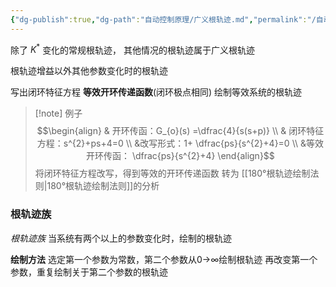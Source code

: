 ```yaml
---
{"dg-publish":true,"dg-path":"自动控制原理/广义根轨迹.md","permalink":"/自动控制原理/广义根轨迹/","noteIcon":"","created":"2024-04-16T13:01:27.304+08:00","updated":"2024-04-21T18:57:25.512+08:00"}
---
```


除了 $K^{*}$ 变化的常规根轨迹，
其他情况的根轨迹属于广义根轨迹

根轨迹增益以外其他参数变化时的根轨迹

写出闭环特征方程
**等效开环传递函数**(闭环极点相同)
绘制等效系统的根轨迹
>[!note] 例子
$$\begin{align}
 & 开环传函：G_{o}(s) =\dfrac{4}{s(s+p)} \\
 & 闭环特征方程：s^{2}+ps+4=0 \\
 &改写形式：1+ \dfrac{ps}{s^{2}+4}=0 \\
 &等效开环传函： \dfrac{ps}{s^{2}+4}
\end{align}$$
将闭环特征方程改写，得到等效的开环传递函数
转为 [[180°根轨迹绘制法则\|180°根轨迹绘制法则]]的分析

### 根轨迹族
*根轨迹族*
当系统有两个以上的参数变化时，绘制的根轨迹 

**绘制方法**
选定第一个参数为常数，第二个参数从0→∞绘制根轨迹 
再改变第一个参数，重复绘制关于第二个参数的根轨迹





